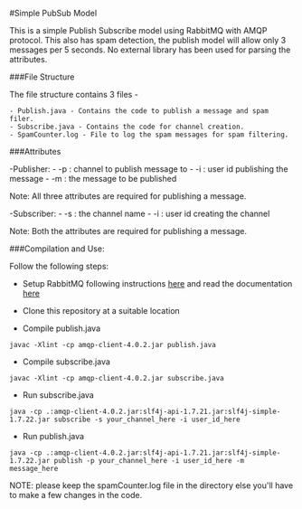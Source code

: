 #Simple PubSub Model

This is a simple Publish Subscribe model using RabbitMQ with AMQP protocol. This also has spam detection, the publish model will allow only 3 messages per 5 seconds. No external library has been used for parsing the attributes.

###File Structure

The file structure contains 3 files - 

	- Publish.java - Contains the code to publish a message and spam filer.
	- Subscribe.java - Contains the code for channel creation.
	- SpamCounter.log - File to log the spam messages for spam filtering.

###Attributes

-Publisher:
 	- -p : channel to publish message to 
 	- -i : user id publishing the message 
 	- -m : the message to be published 

 Note: All three attributes are required for publishing a message.

 -Subscriber:
 	- -s : the channel name
 	- -i : user id creating the channel

 Note: Both the attributes are required for publishing a message.

###Compilation and Use:

Follow the following steps:

- Setup RabbitMQ following instructions [here](https://www.rabbitmq.com/configure.html) and read the documentation [here](https://www.rabbitmq.com/admin-guide.html)

- Clone this repository at a suitable location

- Compile publish.java

```
javac -Xlint -cp amqp-client-4.0.2.jar publish.java  
```

- Compile subscribe.java

```
javac -Xlint -cp amqp-client-4.0.2.jar subscribe.java
```

- Run subscribe.java

```
java -cp .:amqp-client-4.0.2.jar:slf4j-api-1.7.21.jar:slf4j-simple-1.7.22.jar subscribe -s your_channel_here -i user_id_here
```

- Run publish.java

```
java -cp .:amqp-client-4.0.2.jar:slf4j-api-1.7.21.jar:slf4j-simple-1.7.22.jar publish -p your_channel_here -i user_id_here -m message_here
```

NOTE: please keep the spamCounter.log file in the directory else you'll have to make a few changes in the code.



